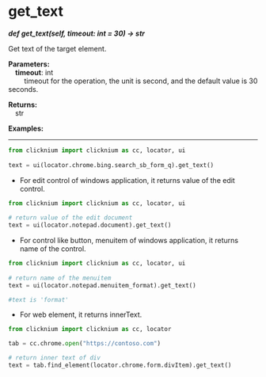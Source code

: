 # get_text
***def get_text(self, timeout: int = 30) -> str***  

Get text of the target element.

**Parameters:**    
    &emsp;**timeout**: int  
        &emsp;&emsp; timeout for the operation, the unit is second, and the default value is 30 seconds. 

**Returns:**  
    &emsp;str

**Examples:**
***
```python
from clicknium import clicknium as cc, locator, ui
    
text = ui(locator.chrome.bing.search_sb_form_q).get_text()
```

- For edit control of windows application, it returns value of the edit control.
```python
from clicknium import clicknium as cc, locator, ui
    
# return value of the edit document
text = ui(locator.notepad.document).get_text()
```

- For control like button, menuitem of windows application, it returns name of the control.
```python
from clicknium import clicknium as cc, locator, ui
    
# return name of the menuitem
text = ui(locator.notepad.menuitem_format).get_text()

#text is 'format'
```

- For web element, it returns innerText.
```python
from clicknium import clicknium as cc, locator

tab = cc.chrome.open("https://contoso.com")

# return inner text of div
text = tab.find_element(locator.chrome.form.divItem).get_text()
```